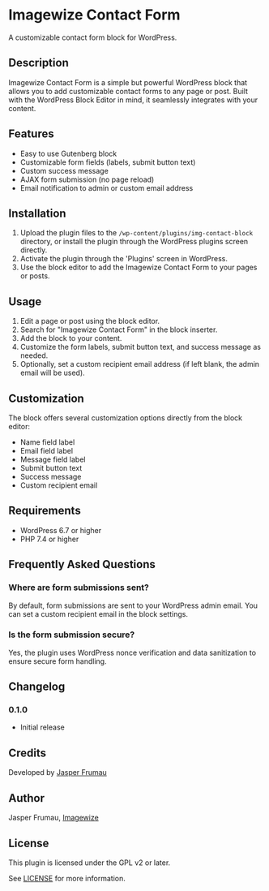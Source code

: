 # Imagewize Contact Form

A customizable contact form block for WordPress.

## Description

Imagewize Contact Form is a simple but powerful WordPress block that allows you to add customizable contact forms to any page or post. Built with the WordPress Block Editor in mind, it seamlessly integrates with your content.

## Features

- Easy to use Gutenberg block
- Customizable form fields (labels, submit button text)
- Custom success message
- AJAX form submission (no page reload)
- Email notification to admin or custom email address

## Installation

1. Upload the plugin files to the `/wp-content/plugins/img-contact-block` directory, or install the plugin through the WordPress plugins screen directly.
2. Activate the plugin through the 'Plugins' screen in WordPress.
3. Use the block editor to add the Imagewize Contact Form to your pages or posts.

## Usage

1. Edit a page or post using the block editor.
2. Search for "Imagewize Contact Form" in the block inserter.
3. Add the block to your content.
4. Customize the form labels, submit button text, and success message as needed.
5. Optionally, set a custom recipient email address (if left blank, the admin email will be used).

## Customization

The block offers several customization options directly from the block editor:

- Name field label
- Email field label
- Message field label
- Submit button text
- Success message
- Custom recipient email

## Requirements

- WordPress 6.7 or higher
- PHP 7.4 or higher

## Frequently Asked Questions

### Where are form submissions sent?

By default, form submissions are sent to your WordPress admin email. You can set a custom recipient email in the block settings.

### Is the form submission secure?

Yes, the plugin uses WordPress nonce verification and data sanitization to ensure secure form handling.

## Changelog

### 0.1.0
- Initial release

## Credits

Developed by [Jasper Frumau](https://imagewize.com)

## Author

Jasper Frumau, [Imagewize](https://imagewize.com)

## License

This plugin is licensed under the GPL v2 or later.

See [LICENSE](LICENSE) for more information.
